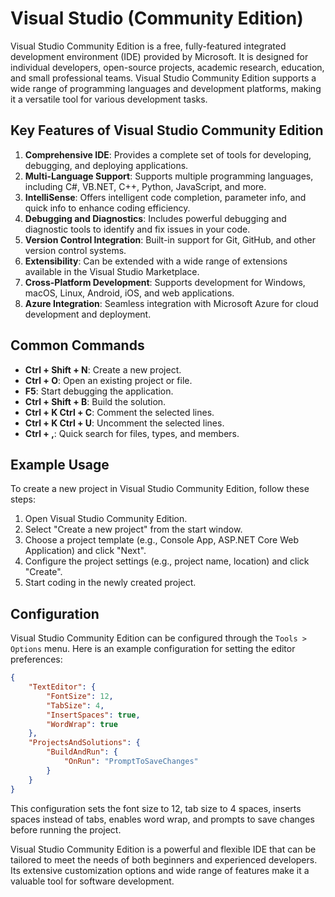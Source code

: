 # Visual Studio (Community Edition)

Visual Studio Community Edition is a free, fully-featured integrated development environment (IDE) provided by Microsoft. It is designed for individual developers, open-source projects, academic research, education, and small professional teams. Visual Studio Community Edition supports a wide range of programming languages and development platforms, making it a versatile tool for various development tasks.

## Key Features of Visual Studio Community Edition

1. **Comprehensive IDE**: Provides a complete set of tools for developing, debugging, and deploying applications.
2. **Multi-Language Support**: Supports multiple programming languages, including C#, VB.NET, C++, Python, JavaScript, and more.
3. **IntelliSense**: Offers intelligent code completion, parameter info, and quick info to enhance coding efficiency.
4. **Debugging and Diagnostics**: Includes powerful debugging and diagnostic tools to identify and fix issues in your code.
5. **Version Control Integration**: Built-in support for Git, GitHub, and other version control systems.
6. **Extensibility**: Can be extended with a wide range of extensions available in the Visual Studio Marketplace.
7. **Cross-Platform Development**: Supports development for Windows, macOS, Linux, Android, iOS, and web applications.
8. **Azure Integration**: Seamless integration with Microsoft Azure for cloud development and deployment.

## Common Commands

- **Ctrl + Shift + N**: Create a new project.
- **Ctrl + O**: Open an existing project or file.
- **F5**: Start debugging the application.
- **Ctrl + Shift + B**: Build the solution.
- **Ctrl + K Ctrl + C**: Comment the selected lines.
- **Ctrl + K Ctrl + U**: Uncomment the selected lines.
- **Ctrl + ,**: Quick search for files, types, and members.

## Example Usage

To create a new project in Visual Studio Community Edition, follow these steps:

1. Open Visual Studio Community Edition.
2. Select "Create a new project" from the start window.
3. Choose a project template (e.g., Console App, ASP.NET Core Web Application) and click "Next".
4. Configure the project settings (e.g., project name, location) and click "Create".
5. Start coding in the newly created project.

## Configuration

Visual Studio Community Edition can be configured through the `Tools > Options` menu. Here is an example configuration for setting the editor preferences:

```json
{
    "TextEditor": {
        "FontSize": 12,
        "TabSize": 4,
        "InsertSpaces": true,
        "WordWrap": true
    },
    "ProjectsAndSolutions": {
        "BuildAndRun": {
            "OnRun": "PromptToSaveChanges"
        }
    }
}
```

This configuration sets the font size to 12, tab size to 4 spaces, inserts spaces instead of tabs, enables word wrap, and prompts to save changes before running the project.

Visual Studio Community Edition is a powerful and flexible IDE that can be tailored to meet the needs of both beginners and experienced developers. Its extensive customization options and wide range of features make it a valuable tool for software development.